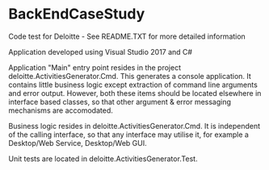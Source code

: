 # BackEndCaseStudy
Code test for Deloitte - See README.TXT for more detailed information

Application developed using Visual Studio 2017 and C#

Application "Main" entry point resides in the project deloitte.ActivitiesGenerator.Cmd. This generates 
a console application. It contains little business logic except extraction of command line arguments
and error output. However, both these items should be located elsewhere in interface based classes, 
so that other argument & error messaging mechanisms are accomodated.

Business logic resides in deloitte.ActivitiesGenerator.Cmd. It is independent of the calling interface, 
so that any interface may utilise it, for example a Desktop/Web Service, Desktop/Web GUI.

Unit tests are located in deloitte.ActivitiesGenerator.Test. 
